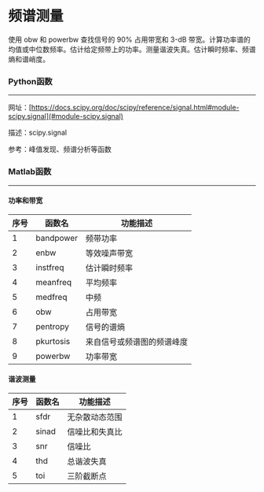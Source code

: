# 频谱测量
使用 obw 和 powerbw 查找信号的 90% 占用带宽和 3-dB 带宽。计算功率谱的均值或中位数频率。估计给定频带上的功率。测量谐波失真。估计瞬时频率、频谱熵和谱峭度。



### Python函数

------

网址：[https://docs.scipy.org/doc/scipy/reference/signal.html#module-scipy.signal](#module-scipy.signal)

描述：scipy.signal

参考：峰值发现、频谱分析等函数



### Matlab函数
***
#### 功率和带宽   
 序号 | 函数名    | 功能描述                   
---------- | ------------- |---------- 
1 |bandpower | 频带功率 
2 |enbw | 等效噪声带宽 
3 |instfreq | 估计瞬时频率 
4 |meanfreq | 平均频率                   
5 |medfreq | 中频 
6 |obw | 占用带宽 
7 |pentropy | 信号的谱熵 
8 |pkurtosis | 来自信号或频谱图的频谱峰度 
9 |powerbw | 功率带宽 
#### 谐波测量  
 序号 | 函数名 | 功能描述       
---------- | ------------- | ------------- 
1 |sfdr | 无杂散动态范围 
2 |sinad | 信噪比和失真比 
3 |snr | 信噪比 
4 |thd | 总谐波失真 
5 |toi | 三阶截断点 


